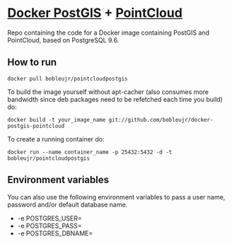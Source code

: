 # [Docker PostGIS](https://github.com/kartoza/docker-postgis) + [PointCloud](https://github.com/pgpointcloud/pointcloud)

Repo containing the code for a Docker image containing PostGIS and PointCloud, based on PostgreSQL 9.6.

## How to run

```
docker pull bobleujr/pointcloudpostgis
```

To build the image yourself without apt-cacher (also consumes more bandwidth
since deb packages need to be refetched each time you build) do:

```
docker build -t your_image_name git://github.com/bobleujr/docker-postgis-pointcloud
```

To create a running container do:
 
```
docker run --name container_name -p 25432:5432 -d -t bobleujr/pointcloudpostgis
```

## Environment variables

You can also use the following environment variables to pass a 
user name, password and/or default database name.

* -e POSTGRES_USER=<PGUSER> 
* -e POSTGRES_PASS=<PGPASSWORD>
* -e POSTGRES_DBNAME=<PGDBNAME>